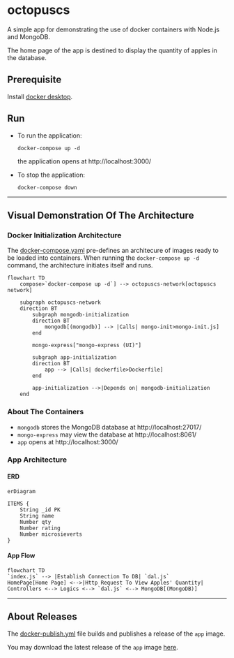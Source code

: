 # octopuscs

A simple app for demonstrating the use of docker containers with Node.js and MongoDB.

The home page of the app is destined to display the quantity of apples in the database.

## Prerequisite

Install [docker desktop](https://docs.docker.com/desktop/).

## Run

- To run the application:

  ```
  docker-compose up -d
  ```
  
  the application opens at http://localhost:3000/

- To stop the application:

  ```
  docker-compose down
  ```
---

## Visual Demonstration Of The Architecture

### Docker Initialization Architecture

The [docker-compose.yaml](docker-compose.yaml) pre-defines an architecure of 
images ready to be loaded into containers.
When running the `docker-compose up -d` command, the architecture initiates itself and runs.
```mermaid
flowchart TD
    compose>`docker-compose up -d`] --> octopuscs-network[octopuscs network]

    subgraph octopuscs-network
    direction BT
        subgraph mongodb-initialization
        direction BT
            mongodb[(mongodb)] --> |Calls| mongo-init>mongo-init.js]
        end

        mongo-express["mongo-express (UI)"]

        subgraph app-initialization
        direction BT
            app --> |Calls| dockerfile>Dockerfile]
        end

        app-initialization -->|Depends on| mongodb-initialization
    end
```

### About The Containers

- `mongodb` stores the MongoDB database at http://localhost:27017/
- `mongo-express` may view the database at http://localhost:8061/
- `app` opens at http://localhost:3000/

### App Architecture

#### ERD

```mermaid
erDiagram

ITEMS {
    String _id PK
    String name
    Number qty
    Number rating
    Number microsieverts
}

```

#### App Flow

```mermaid
flowchart TD
`index.js` --> |Establish Connection To DB| `dal.js`
HomePage[Home Page] <-->|Http Request To View Apples' Quantity| Controllers <--> Logics <--> `dal.js` <--> MongoDB[(MongoDB)]

```

---

## About Releases

The [docker-publish.yml](.github/workflows/docker-publish.yml) file builds and publishes a release of the `app` image.

You may download the latest release of the `app` image [here](https://github.com/taljacob2/octopuscs/pkgs/container/octopuscs).

